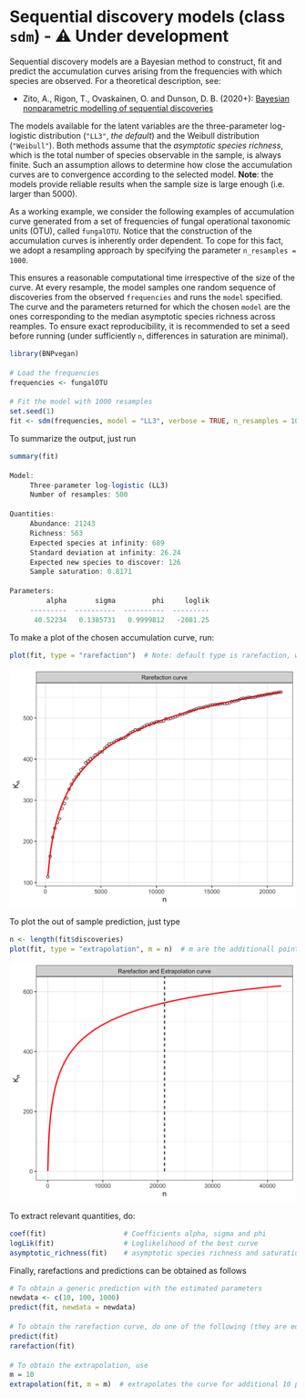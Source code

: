 # Sequential discovery models (class `sdm`) - :warning: Under development

Sequential discovery models are a Bayesian method to construct, fit and predict the accumulation curves arising from the frequencies with which species are observed. For a theoretical description, see:

 * Zito, A., Rigon, T., Ovaskainen, O. and Dunson, D. B. (2020+): [Bayesian nonparametric modelling of sequential discoveries](https://arxiv.org/abs/2011.06629)
 
The models available for the latent variables are the three-parameter log-logistic distribution (`"LL3"`, *the default*) and the Weibull distribution (`"Weibull"`). Both methods assume that the *asymptotic species richness*, which is the total number of species observable in the sample, is always finite. Such an assumption allows to determine how close the accumulation curves are to convergence according to the selected model. **Note**: the models provide reliable results when the sample size is large enough (i.e. larger  than 5000). 

As a working example, we consider the following examples of accumulation curve generated from a set of frequencies of fungal operational taxonomic units (OTU), called `fungalOTU`. Notice that the construction of the accumulation curves is inherently order dependent. To cope for this fact, we adopt a resampling approach by specifying the parameter `n_resamples = 1000`.

 This ensures a reasonable computational time irrespective of the size of the curve. At every resample, the model samples one random sequence of discoveries from the observed `frequencies` and runs the `model` specified. The curve and the parameters returned for which the chosen `model` are the ones corresponding to the median asymptotic species richness across reamples. To ensure exact reproducibility, it is recommended to set a seed before running (under sufficiently `n`, differences in saturation are minimal). 

```R
library(BNPvegan)

# Load the frequencies
frequencies <- fungalOTU

# Fit the model with 1000 resamples
set.seed(1) 
fit <- sdm(frequencies, model = "LL3", verbose = TRUE, n_resamples = 1000)
```

To summarize the output, just run
```R
summary(fit)

Model:
	 Three-parameter log-logistic (LL3)
	 Number of resamples: 500

Quantities:
	 Abundance: 21243
	 Richness: 563
	 Expected species at infinity: 689
	 Standard deviation at infinity: 26.24
	 Expected new species to discover: 126
	 Sample saturation: 0.8171

Parameters:
	     alpha       sigma         phi     loglik
	 ---------  ----------  ----------  ---------
	  40.52234   0.1385731   0.9999812   -2081.25
```

To make a plot of the chosen accumulation curve, run:
```R
plot(fit, type = "rarefaction")  # Note: default type is rarefaction, which plots also the observed accumulation curve
```

<img src="https://github.com/alessandrozito/BNPvegan/blob/master/img/sdm_plot.png" width="600" >

To plot the out of sample prediction, just type
```R
n <- length(fit$discoveries)
plot(fit, type = "extrapolation", m = n)  # m are the additionall points to compute the prediciton. Default is m=n
```

<img src="https://github.com/alessandrozito/BNPvegan/blob/master/img/sdm_plot_extrapolation.png" width="600" >

To extract relevant quantities, do:
```R
coef(fit)                   # Coefficients alpha, sigma and phi
logLik(fit)                 # Loglikelihood of the best curve
asymptotic_richness(fit)    # asymptotic species richness and saturation
```

Finally, rarefactions and predictions can be obtained as follows 
```R
# To obtain a generic prediction with the estimated parameters 
newdata <- c(10, 100, 1000)
predict(fit, newdata = newdata)

# To obtain the rarefaction curve, do one of the following (they are equivalent. predict is a generic prediction method)
predict(fit)
rarefaction(fit)

# To obtain the extrapolation, use
m = 10
extrapolation(fit, m = m)  # extrapolates the curve for additional 10 point.
```





